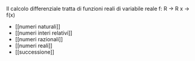 Il calcolo differenziale tratta di funzioni reali di variabile reale
f: R -> R
x -> f(x)
- [[numeri naturali]]
- [[numeri interi relativi]]
- [[numeri razionali]]
- [[numeri reali]]
- [[successione]]